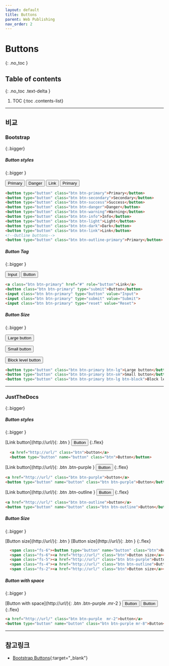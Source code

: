 ```yaml
---
layout: default
title: Buttons
parent: Web Publishing
nav_order: 2
---
```


# Buttons
{: .no_toc }

## Table of contents
{: .no_toc .text-delta }

1. TOC
{:toc .contents-list}

---

## 비교

### Bootstrap
{:.bigger}

##### Button styles
{:.bigger }

<div class="sample-box" markdown="1">
  <button type="button" class="btn btn-primary">Primary</button>
  <button type="button" class="btn btn-danger">Danger</button>
  <button type="button" class="btn btn-link">Link</button>
  <button type="button" class="btn btn-outline-primary">Primary</button>
</div>


```html
<button type="button" class="btn btn-primary">Primary</button>
<button type="button" class="btn btn-secondary">Secondary</button>
<button type="button" class="btn btn-success">Success</button>
<button type="button" class="btn btn-danger">Danger</button>
<button type="button" class="btn btn-warning">Warning</button>
<button type="button" class="btn btn-info">Info</button>
<button type="button" class="btn btn-light">Light</button>
<button type="button" class="btn btn-dark">Dark</button>
<button type="button" class="btn btn-link">Link</button>
<!--Outline buttons-->
<button type="button" class="btn btn-outline-primary">Primary</button>
```


##### Button Tag
{:.bigger }

<div class="sample-box" markdown="1">
<input class="btn btn-primary" type="button" value="Input">
<button class="btn btn-primary" type="submit">Button</button>
</div>

```html
<a class="btn btn-primary" href="#" role="button">Link</a>
<button class="btn btn-primary" type="submit">Button</button>
<input class="btn btn-primary" type="button" value="Input">
<input class="btn btn-primary" type="submit" value="Submit">
<input class="btn btn-primary" type="reset" value="Reset">
```



##### Button Size
{:.bigger }

<div class="sample-box" markdown="1">
<p><button type="button" class="btn btn-primary btn-lg">Large button</button></p>
<p><button type="button" class="btn btn-primary btn-sm">Small button</button></p>
<p><button type="button" class="btn btn-primary btn-lg btn-block">Block level button</button></p>
</div>

```html
<button type="button" class="btn btn-primary btn-lg">Large button</button>
<button type="button" class="btn btn-primary btn-sm">Small button</button>
<button type="button" class="btn btn-primary btn-lg btn-block">Block level button</button>
```

---


### JustTheDocs
{:.bigger}

##### Button styles
{:.bigger }

<div class="code-example" markdown="1">
[Link button](http://url/){: .btn }
<button type="button" name="button" class="btn">Button</button>
{:.flex}
</div>

```html
  <a href="http://url/" class="btn">button</a>
  <button type="button" name="button" class="btn">Button</button>
```

<div class="code-example" markdown="1">
[Link button](http://url/){: .btn .btn-purple }
<button type="button" name="button" class="btn btn-blue mr-2">Button</button>
{:.flex}
</div>

```html
<a href="http://url/" class="btn btn-purple">button</a>
<button type="button" name="button" class="btn btn-purple">Button</button>
```

<div class="code-example" markdown="1">
[Link button](http://url/){: .btn .btn-outline }
<button type="button" name="button" class="btn btn-outline">Button</button>
{:.flex}
</div>

```html
<a href="http://url/" class="btn btn-outline">button</a>
<button type="button" name="button" class="btn btn-outline">Button</button>
```


##### Button Size 
{:.bigger }

<div class="code-example" markdown="1">
<span class="fs-6">[Button size](http://url/){: .btn }</span>
<span class="fs-4">[Button size](http://url/){: .btn }</span>
{:.flex}
</div>

```html
  <span class="fs-6"><button type="button" name="button" class="btn">Button</button></span>
  <span class="fs-6"><a href="http://url/" class="btn">Button size</a></span>
  <span class="fs-5"><a href="http://url/" class="btn btn-purple">Button size</a></span>
  <span class="fs-4"><a href="http://url/" class="btn btn-outline">Button size</a></span>
  <span class="fs-2"><a href="http://url/" class="btn">Button size</a></span>
```


##### Button with space
{:.bigger }

<div class="code-example" markdown="1">
[Button with space](http://url/){: .btn .btn-purple .mr-2 }
<button type="button" name="button" class="btn btn-purple mr-8">Button</button>
<button type="button" name="button" class="btn btn-blue mr-4">Button</button>
{:.flex}
</div>

```html
<a href="http://url/" class="btn btn-purple  mr-2">button</a>
<button type="button" name="button" class="btn btn-purple mr-8">Button</button>
```


---

## 참고링크
- [Bootstrap Buttons](https://getbootstrap.com/docs/4.1/components/buttons/){:target="_blank"}
